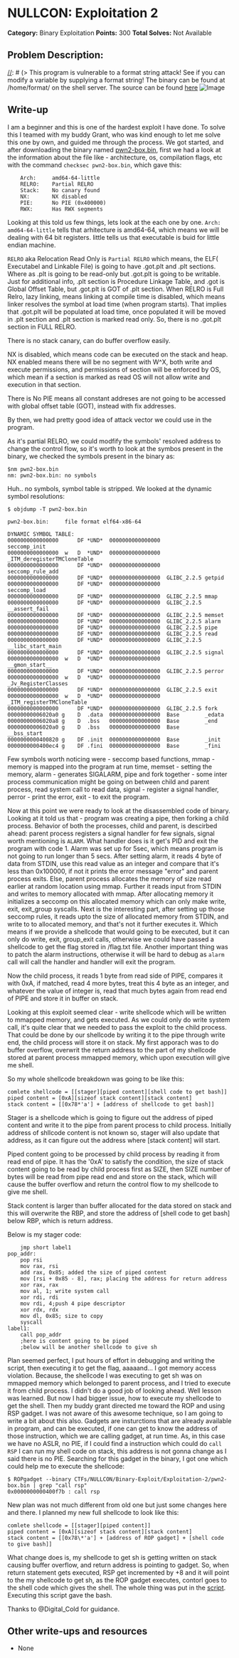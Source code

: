 # NULLCON: Exploitation 2

**Category:** Binary Exploitation
**Points:** 300
**Total Solves:** Not Available
## Problem Description:
[//]: # (Description of your problem. For eg use below description as a template)
[//]: # (> This program is vulnerable to a format string attack! See if you can modify a variable by supplying a format string! The binary can be found at /home/format/ on the shell server. The source can be found [here](format.c\).)
![Image](ProblemStatement.png?raw=true "Problem Statement")

## Write-up
[//]: # (> Your write up goes here.)
I am a beginner and this is one of the hardest exploit I have done. To solve this I teamed with my buddy Grant, who was kind 
enough to let me solve this one by own, and guided me through the process. We got started, and after downloading the binary named [pwn2-box.bin](pwn2-box.bin), first we had a look at the information about the file like - architecture, os, compilation flags, etc with the  command `checksec pwn2-box.bin`, which gave this:
```
    Arch:     amd64-64-little
    RELRO:    Partial RELRO
    Stack:    No canary found
    NX:       NX disabled
    PIE:      No PIE (0x400000)
    RWX:      Has RWX segments
```

Looking at this told us few things, lets look at the each one by one.
`Arch: amd64-64-little` tells that arhitecture is amd64-64, which means we will be dealing with 64
bit registers. little tells us that executable is buid for little endian machine. 

`RELRO` aka Relocation Read Only is `Partial RELRO` which means, the ELF( Executabel and Linkable File) is
going to have .got.plt and .plt sections. Where as .plt is going to be read-only but .got.plt is
going to be writable. Just for additional info, .plt section is Procedure Linkage Table, and
.got is Global Offset Table, but .got.plt is GOT of .plt section. When RELRO is Full Relro, lazy
linking, means linking at compile time is disabled, which means linker resolves the symbol at load
time (when program starts). That implies that .got.plt will be populated at load time, once
populated it will be moved in .plt section and .plt section is marked read only. So, there is no .got.plt section in FULL RELRO.

There is no stack canary, can do buffer overflow easily.

NX is disabled, which means code can be executed on the stack and heap. NX enabled means there will be no segment with W^X, both write and execute permissions, and permissions of section will be enforced by OS, which mean if a section is marked as read OS will not allow write and execution in that section.

There is No PIE means all constant addreses are not going to be accessed with global offset table (GOT), instead with fix addresses.

By then, we had pretty good idea of attack vector we could use in the program.

As it's partial RELRO, we could modfify the symbols' resolved address to change the control flow, so it's worth to look at the symbos present in the binary, we checked the symbols present in the binary as:
```
$nm pwn2-box.bin
nm: pwn2-box.bin: no symbols
```
Huh.. no symbols, symbol table is stripped. We looked at the dynamic symbol resolutions:
```
$ objdump -T pwn2-box.bin 

pwn2-box.bin:     file format elf64-x86-64

DYNAMIC SYMBOL TABLE:
0000000000000000      DF *UND*  0000000000000000              seccomp_init
0000000000000000  w   D  *UND*  0000000000000000              _ITM_deregisterTMCloneTable
0000000000000000      DF *UND*  0000000000000000              seccomp_rule_add
0000000000000000      DF *UND*  0000000000000000  GLIBC_2.2.5 getpid
0000000000000000      DF *UND*  0000000000000000              seccomp_load
0000000000000000      DF *UND*  0000000000000000  GLIBC_2.2.5 mmap
0000000000000000      DF *UND*  0000000000000000  GLIBC_2.2.5 __assert_fail
0000000000000000      DF *UND*  0000000000000000  GLIBC_2.2.5 memset
0000000000000000      DF *UND*  0000000000000000  GLIBC_2.2.5 alarm
0000000000000000      DF *UND*  0000000000000000  GLIBC_2.2.5 pipe
0000000000000000      DF *UND*  0000000000000000  GLIBC_2.2.5 read
0000000000000000      DF *UND*  0000000000000000  GLIBC_2.2.5 __libc_start_main
0000000000000000      DF *UND*  0000000000000000  GLIBC_2.2.5 signal
0000000000000000  w   D  *UND*  0000000000000000              __gmon_start__
0000000000000000      DF *UND*  0000000000000000  GLIBC_2.2.5 perror
0000000000000000  w   D  *UND*  0000000000000000              _Jv_RegisterClasses
0000000000000000      DF *UND*  0000000000000000  GLIBC_2.2.5 exit
0000000000000000  w   D  *UND*  0000000000000000              _ITM_registerTMCloneTable
0000000000000000      DF *UND*  0000000000000000  GLIBC_2.2.5 fork
00000000006020a0 g    D  .data  0000000000000000  Base        _edata
00000000006020a8 g    D  .bss   0000000000000000  Base        _end
00000000006020a0 g    D  .bss   0000000000000000  Base        __bss_start
0000000000400820 g    DF .init  0000000000000000  Base        _init
0000000000400ec4 g    DF .fini  0000000000000000  Base        _fini

```
Few symbols worth noticing were - seccomp based functions, mmap - memory is mapped into the program
at run time, memset - setting the memory, alarm - generates SIGALARM, pipe and fork together - some
inter process communication might be going on between child and parent process, read system call to
read data, signal - register a signal handler, perror - print the error, exit - to exit the
program.

Now at this point we were ready to look at the disassembled code of binary. Looking at it told us
that - program was creating a pipe, then forking a child process. Behavior of both the processes,
child and parent, is descirbed ahead: parent process registers a signal handler for few signals,
signal worth mentioning is `ALARM`. What handler does is it get's PID and exit the program with code 1. Alarm
was set up for 5sec, which means program is not going to run longer than 5 secs. After setting alarm,
it reads 4 byte of data from STDIN, use this read value as an integer and compare that it's less than
0x100000, if not it prints the error message "error" and parent process exits. Else, parent process
allocates the memory of size read earlier at random location using mmap. Further it
reads input from STDIN and writes to memory allocated with mmap. After allocating memory it initializes a seccomp on this allocated memory which can only make write, exit, exit\_group syscalls. Next is the interesting part, after setting up those seccomp rules,
it reads upto the size of allocated memory from STDIN, and write to to allocated memory, and that's not it further
executes it. Which means if we provide a shellcode that would going to be executed, but it can only do
write, exit, group\_exit calls, otherwise we could have passed a shellcode to get the flag stored in
/flag.txt file. Another important thing was to patch the alarm instructions, otherwise
it will be hard to debug as `alarm` call will call the handler and handler will exit the program.

Now the child process, it reads 1 byte from read side of PIPE, compares it with 0xA, if matched, read 4 more 
bytes, treat this 4 byte as an integer, and whatever the value of integer is, read that much bytes
again from read end of PIPE and store it in buffer on stack.

Looking at this exploit seemed clear - write shellcode which will be written to mmapped memory, and
gets executed. As we could only do write system call, it's quite clear that we needed to pass the
exploit to the child process. That could be done by our shellcode by writing it to the pipe through write end, the child process will store it on stack. My first apporach was to do buffer overflow, overwrit the return address to the part of my shellcode stored at parent process mmapped memory, which upon execution will give me shell.

So my whole shellcode breakdown was going to be like this:
```
comlete shellcode = [[stager][piped content][shell code to get bash]]
piped content = [0xA][sizeof stack content][stack content]
stack content = [[0x78*'a'] + [address of shellcode to get bash]]
```

Stager is a shellcode which is going to figure out the address of piped content and write it to the
pipe from parent process to child process. Initially address of shllcode content is not known so,
stager will also update that address, as it can figure out the address where [stack content] will
start.

Piped content going to be processed by child process by reading it from read end of pipe. It has the '0xA' to satisfy the condition, the size of stack content going to be read by child process first as SIZE, then SIZE number of bytes will be read from pipe read end and store on the stack, which will cause the buffer overflow and return the control flow to my shellcode to give me shell.

Stack content is larger than buffer allocated for the data stored on stack and this will overwrite
the RBP, and store the address of [shell code to get bash] below RBP, which is return address.

Below is my stager code:
```
    jmp short label1
pop_addr:
    pop rsi
    mov rax, rsi
    add rax, 0x85; added the size of piped content
    mov [rsi + 0x85 - 8], rax; placing the address for return address
    xor rax, rax
    mov al, 1; write system call
    xor rdi, rdi
    mov rdi, 4;push 4 pipe descriptor
    xor rdx, rdx
    mov dl, 0x85; size to copy
    syscall
label1:
    call pop_addr
    ;here is content going to be piped
    ;below will be another shellcode to give sh
```

Plan seemed perfect, I put hours of effort in debugging and writing the script, then executing it to get the flag, aaaaand... I got memory access violation. Because, the shellcode I was executing to get sh was on mmapped memory which belonged to parent process, and I tried to execute it from child process. I didn't do a good job of looking ahead. Well lesson was learned. But now I had bigger issue, how to execute my shellcode to get the shell. Then my buddy grant directed me toward the ROP and using RSP gadget. I was not aware of this awesome technique, so I am going to write a bit about this also. Gadgets are insturctions that are already available in program, and can be executed, if one can get to know the address of those instruction, which we are calling gadget, at run time. As, in this case we have no ASLR, no PIE, if I could find a instruction which could do `call RSP` I can run my shell code on stack, this address is not gonna change as I said there is no PIE. Searching for this gadget in the binary, I got one which could help me to execute the shellcode:

```
$ ROPgadget --binary CTFs/NULLCON/Binary-Exploit/Exploitation-2/pwn2-box.bin | grep "call rsp"
0x0000000000400f7b : call rsp
```

New plan was not much different from old one but just some changes here and there. I planned my new full shellcode to look like this: 

```
comlete shellcode = [[stager][piped content]]
piped content = [0xA][sizeof stack content][stack content]
stack content = [[0x78\*'a'] + [address of ROP gadget] + [shell code to give bash]]
```

What change does is, my shellcode to get sh is getting written on stack causing buffer overflow,
and return address is pointing to gadget. So, when return statement gets executed, RSP get
incremented by +8 and it will point to the my shellcode to get sh, as the ROP gadget executes,
contorl goes to the shell code which gives the shell. The whole thing was put in the [script](solve.py). Executing this script gave the bash.

Thanks to @Digital\_Cold for guidance.
## Other write-ups and resources

* None
